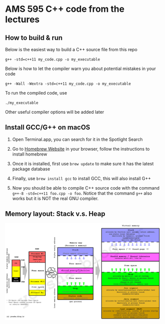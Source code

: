 # AMS 595 C++ code from the lectures

## How to build & run

Below is the easiest way to build a C++ source file from this repo

`g++ -std=c++11 my_code.cpp -o my_executable`

Below is how to let the compiler warn you about potential mistakes in your code

`g++ -Wall -Wextra -std=c++11 my_code.cpp -o my_executable`

To run the compiled code, use

`./my_executable`

Other useful compiler options will be added later

## Install GCC/G++ on macOS

1. Open Terminal.app, you can search for it in the Spotlight Search

2. Go to [Homebrew Website](https://brew.sh) in your browser, follow the instructions to install homebrew

3. Once it is installed, first use `brew update` to make sure it has the latest package database

4. Finally, use `brew install gcc` to install GCC, this will also install G++

5. Now you should be able to compile C++ source code with the command `g++-8 -std=c++11 foo.cpp -o foo`. Notice that the command `g++` also works but it is NOT the real GNU compiler.

## Memory layout: Stack v.s. Heap

![Stack_vs_Heap](stack_heap.jpg)
